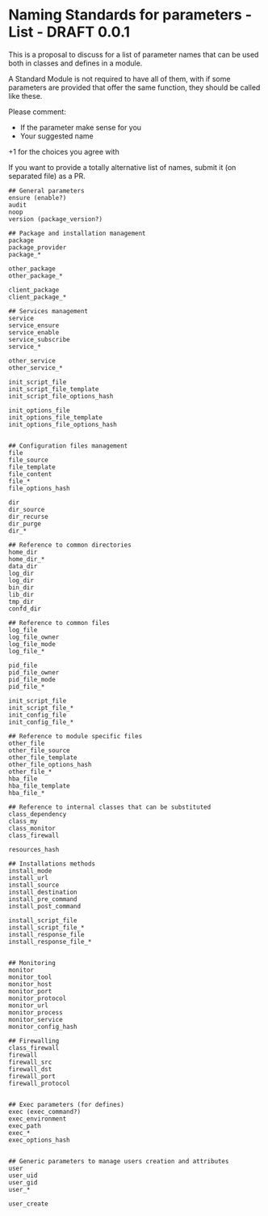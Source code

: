 # Naming Standards for parameters - List - DRAFT 0.0.1

This is a proposal to discuss for a list of parameter names that
can be used both in classes and defines in a module.

A Standard Module is not required to have all of them, with if some parameters
are provided that offer the same function, they should be called like these.

Please comment:
- If the parameter make sense for you
- Your suggested name

+1 for the choices you agree with

If you want to provide a totally alternative list of names, submit it (on separated file) as a PR.


```
## General parameters
ensure (enable?)
audit
noop
version (package_version?)

## Package and installation management
package
package_provider
package_*

other_package
other_package_*

client_package
client_package_*

## Services management
service
service_ensure
service_enable
service_subscribe
service_*

other_service
other_service_*

init_script_file
init_script_file_template
init_script_file_options_hash

init_options_file
init_options_file_template
init_options_file_options_hash


## Configuration files management
file
file_source
file_template
file_content
file_*
file_options_hash

dir
dir_source
dir_recurse
dir_purge
dir_*

## Reference to common directories
home_dir
home_dir_*
data_dir
log_dir
log_dir
bin_dir
lib_dir
tmp_dir
confd_dir

## Reference to common files
log_file
log_file_owner
log_file_mode
log_file_*

pid_file
pid_file_owner
pid_file_mode
pid_file_*

init_script_file
init_script_file_*
init_config_file
init_config_file_*

## Reference to module specific files
other_file
other_file_source
other_file_template
other_file_options_hash
other_file_*
hba_file
hba_file_template
hba_file_*

## Reference to internal classes that can be substituted
class_dependency
class_my
class_monitor
class_firewall

resources_hash

## Installations methods
install_mode
install_url
install_source
install_destination
install_pre_command
install_post_command

install_script_file
install_script_file_*
install_response_file
install_response_file_*


## Monitoring
monitor
monitor_tool
monitor_host
monitor_port
monitor_protocol
monitor_url
monitor_process
monitor_service
monitor_config_hash

## Firewalling
class_firewall
firewall
firewall_src
firewall_dst
firewall_port
firewall_protocol


## Exec parameters (for defines)
exec (exec_command?)
exec_environment
exec_path
exec_*
exec_options_hash


## Generic parameters to manage users creation and attributes
user
user_uid
user_gid
user_*

user_create
```
